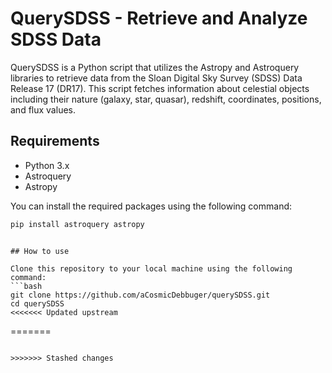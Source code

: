 # QuerySDSS - Retrieve and Analyze SDSS Data

QuerySDSS is a Python script that utilizes the Astropy and Astroquery libraries to retrieve data from the Sloan Digital Sky Survey (SDSS) Data Release 17 (DR17). This script fetches information about celestial objects including their nature (galaxy, star, quasar), redshift, coordinates, positions, and flux values.

## Requirements

- Python 3.x
- Astroquery
- Astropy

You can install the required packages using the following command:

```bash
pip install astroquery astropy
```

```

## How to use

Clone this repository to your local machine using the following command:
```bash
git clone https://github.com/aCosmicDebbuger/querySDSS.git
cd querySDSS
<<<<<<< Updated upstream
```
=======

```

>>>>>>> Stashed changes
